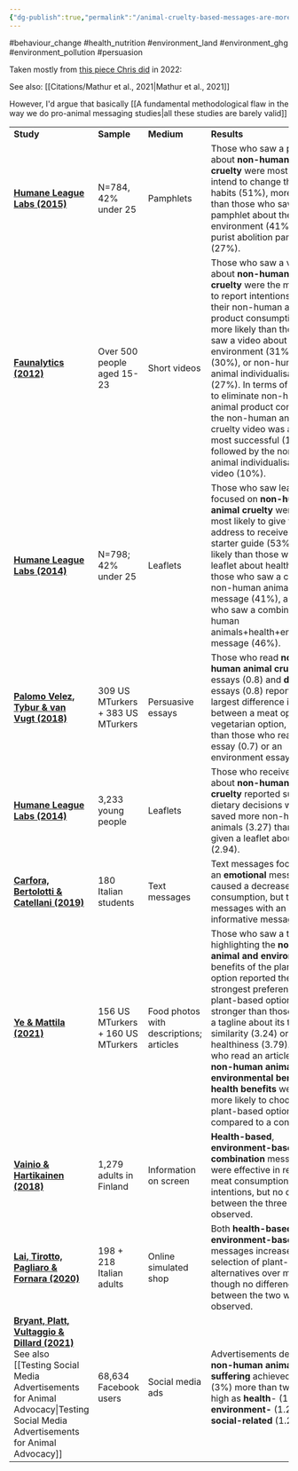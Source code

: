 ```yaml
---
{"dg-publish":true,"permalink":"/animal-cruelty-based-messages-are-more-effective-than-health-or-environmental-ones/","created":"2024-04-22T12:45:48.000+01:00","updated":"2025-10-10T23:49:01.704+01:00"}
---
```


#behaviour_change #health_nutrition  #environment_land #environment_ghg #environment_pollution  #persuasion 

Taken mostly from [this piece Chris did](https://www.vegansociety.com/get-involved/research/research-news/animal-cruelty-messages) in 2022:

See also: [[Citations/Mathur et al., 2021\|Mathur et al., 2021]]

However, I'd argue that basically [[A fundamental methodological flaw in the way we do pro-animal messaging studies\|all these studies are barely valid]]

|                                                                                                                                                          |                                   |                                         |                                                                                                                                                                                                                                                                                                                                                                                                                                                                                                                |
| -------------------------------------------------------------------------------------------------------------------------------------------------------- | --------------------------------- | --------------------------------------- | -------------------------------------------------------------------------------------------------------------------------------------------------------------------------------------------------------------------------------------------------------------------------------------------------------------------------------------------------------------------------------------------------------------------------------------------------------------------------------------------------------------- |
| **Study**                                                                                                                                                | **Sample**                        | **Medium**                              | **Results**                                                                                                                                                                                                                                                                                                                                                                                                                                                                                                    |
| [**Humane League Labs (2015)**](https://osf.io/yw9nm/)                                                                                                   | N=784, 42% under 25               | Pamphlets                               | Those who saw a pamphlet about **non-human animal cruelty** were most likely to intend to change their eating habits (51%), more likely than those who saw a pamphlet about the environment (41%) or a purist abolition pamphlet (27%).                                                                                                                                                                                                                                                                        |
| [**Faunalytics (2012)**](https://faunalytics.org/wp-content/uploads/2015/05/Citation2126_VideoComparisonStudy.pdf)                                       | Over 500 people aged 15-23        | Short videos                            | Those who saw a video about **non-human animal cruelty** were the most likely to report intentions to reduce their non-human animal product consumption (36%), more likely than those who saw a video about the environment (31%), health (30%), or non-human animal individualisation (27%). In terms of intentions to eliminate non-human animal product consumption, the non-human animal cruelty video was again the most successful (12%) followed by the non-human animal individualisation video (10%). |
| [**Humane League Labs (2014)**](https://osf.io/p37tr/)                                                                                                   | N=798; 42% under 25               | Leaflets                                | Those who saw leaflets focused on **non-human animal cruelty** were the most likely to give their email address to receive a veg starter guide (53%), more likely than those who saw leaflet about health (34%), those who saw a combined non-human animals+health message (41%), and those who saw a combined non-human animals+health+environment message (46%).                                                                                                                                             |
| [**Palomo Velez, Tybur & van Vugt (2018)**](https://www.sciencedirect.com/science/article/pii/S0272494418300446)                                         | 309 US MTurkers + 383 US MTurkers | Persuasive essays                       | Those who read **non-human animal cruelty** essays (0.8) and **disgust** essays (0.8) reported the largest difference in appeal between a meat option and a vegetarian option, larger than those who read a health essay (0.7) or an environment essay (0.2).                                                                                                                                                                                                                                                  |
| [**Humane League Labs (2014)**](https://osf.io/nwcgf/)                                                                                                   | 3,233 young people                | Leaflets                                | Those who received leaflets about **non-human animal cruelty** reported subsequent dietary decisions which saved more non-human animals (3.27) than those given a leaflet about health (2.94).                                                                                                                                                                                                                                                                                                                 |
| [**Carfora, Bertolotti & Catellani (2019)**](https://www.sciencedirect.com/science/article/pii/S019566631930337X)                                        | 180 Italian students              | Text messages                           | Text messages focused on an **emotional** message caused a decrease in meat consumption, but text messages with an informative message did not.                                                                                                                                                                                                                                                                                                                                                                |
| [**Ye & Mattila (2021)**](https://www.sciencedirect.com/science/article/pii/S0278431921000608)                                                           | 156 US MTurkers + 160 US MTurkers | Food photos with descriptions; articles | Those who saw a tagline highlighting the **non-human animal and environmental** benefits of the plant-based option reported the strongest preference for a plant-based option (4.64), stronger than those who saw a tagline about its taste similarity (3.24) or relative healthiness (3.79). Those who read an article about **non-human animal and environmental benefits** **or health benefits** were equally more likely to choose a plant-based option compared to a control.                            |
| [**Vainio & Hartikainen (2018)**](https://www.sciencedirect.com/science/article/pii/S0195666317309224)                                                   | 1,279 adults in Finland           | Information on screen                   | **Health-based**, **environment-based**, and **combination** messages were effective in reducing meat consumption intentions, but no difference between the three was observed.                                                                                                                                                                                                                                                                                                                                |
| [**Lai, Tirotto, Pagliaro & Fornara (2020)**](https://www.ncbi.nlm.nih.gov/pmc/articles/PMC7772136/)                                                     | 198 + 218 Italian adults          | Online simulated shop                   | Both **health-based** and **environment-based** messages increased selection of plant-based alternatives over meat, though no difference between the two was observed.                                                                                                                                                                                                                                                                                                                                         |
| [**Bryant, Platt, Vultaggio & Dillard (2021)**](https://osf.io/preprints/xs5p7/)<br>See also [[Testing Social Media Advertisements for Animal Advocacy\|Testing Social Media Advertisements for Animal Advocacy]] | 68,634 Facebook users             | Social media ads                        | Advertisements depicting **non-human animal suffering** achieved a CTR (3%) more than twice as high as **health**- (1.4%), or **environment-** (1.2%), or **social-related** (1.2%) ads.                                                                                                                                                                                                                                                                                                                       |

